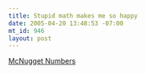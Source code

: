 ```yaml
--- 
title: Stupid math makes me so happy
date: 2005-04-20 13:48:53 -07:00
mt_id: 946
layout: post
---
```

[McNugget Numbers][1]

   [1]: http://mathworld.wolfram.com/McNuggetNumber.html

